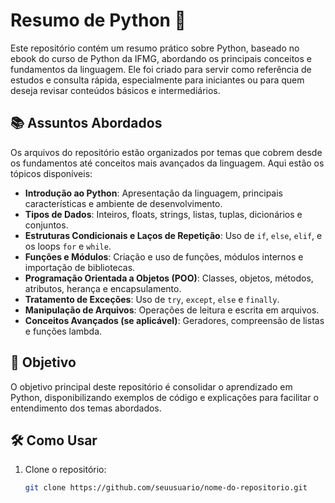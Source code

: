 # Resumo de Python 🐍

Este repositório contém um resumo prático sobre Python, baseado no ebook do curso de Python da IFMG, abordando os principais conceitos e fundamentos da linguagem. Ele foi criado para servir como referência de estudos e consulta rápida, especialmente para iniciantes ou para quem deseja revisar conteúdos básicos e intermediários.

## 📚 Assuntos Abordados

Os arquivos do repositório estão organizados por temas que cobrem desde os fundamentos até conceitos mais avançados da linguagem. Aqui estão os tópicos disponíveis:

- **Introdução ao Python**: Apresentação da linguagem, principais características e ambiente de desenvolvimento.
- **Tipos de Dados**: Inteiros, floats, strings, listas, tuplas, dicionários e conjuntos.
- **Estruturas Condicionais e Laços de Repetição**: Uso de `if`, `else`, `elif`, e os loops `for` e `while`.
- **Funções e Módulos**: Criação e uso de funções, módulos internos e importação de bibliotecas.
- **Programação Orientada a Objetos (POO)**: Classes, objetos, métodos, atributos, herança e encapsulamento.
- **Tratamento de Exceções**: Uso de `try`, `except`, `else` e `finally`.
- **Manipulação de Arquivos**: Operações de leitura e escrita em arquivos.
- **Conceitos Avançados (se aplicável)**: Geradores, compreensão de listas e funções lambda.

## 🚀 Objetivo

O objetivo principal deste repositório é consolidar o aprendizado em Python, disponibilizando exemplos de código e explicações para facilitar o entendimento dos temas abordados.

## 🛠️ Como Usar

1. Clone o repositório:
   ```bash
   git clone https://github.com/seuusuario/nome-do-repositorio.git
